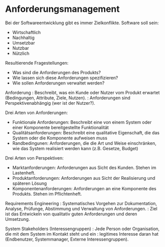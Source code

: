 # Anforderungsmanagement

Bei der Softwareentwicklung gibt es immer Zielkonflikte. Software soll sein:

- Wirtschaftlich
- Nachhaltig
- Umsetzbar
- Nutzbar
- Nützlich

Resultierende Fragestellungen:

- Was sind die Anforderungen des Produkts?
- Wie lassen sich diese Anforderungen spezifizieren?
- Wie sollen Anforderungen verwaltet werden?

Anforderung
: Beschreibt, was ein Kunde oder Nutzer vom Produkt erwartet (Bedingungen, Attribute, Ziele, Nutzen).
: Anforderungen sind Perspektivenabhängig (wer ist der Nutzer?).

Drei Arten von Anforderungen:

- Funktionale Anforderungen: Beschreibt eine von einem System oder einer Komponente bereitgestellte Funktionalität
- Qualitätsanforderungen: Beschreibt eine qualitative Eigenschaft, die das System oder die Komponente aufweisen muss
- Randbedingunen: Anforderungen, die die Art und Weise einschränken, wie das System realisiert werden kann (z.B. Gesetze, Budget)

Drei Arten von Perspektiven:

- Marktanforderungen: Anforderungen aus Sicht des Kunden. Stehen im Lastenheft.
- Produktanforderungen: Anforderungen aus Sicht der Realisierung und späteren Lösung
- Komponentenanforderungen: Anforderungen an eine Komponente des Produkts. Stehen im Pflichtenheft.

Requirements Engineering
: Systematisches Vorgehen zur Dokumentation, Analyse, Prüfunge, Abstimmung und Verwaltung von Anforderungen.
: Ziel ist das Entwickeln von qualitativ guten Anforderungen und deren Umsetzung.

System Stakeholders (Interessengruppen)
: Jede Person oder Organisation, die mit dem System im Kontakt steht und ein
: legitimes Interesse daran hat (Endbenutzer, Systemmanager, Externe Interessengruppen).
